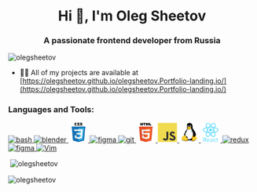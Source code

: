 <h1 align="center">Hi 👋, I'm Oleg Sheetov</h1>
<h3 align="center">A passionate frontend developer from Russia</h3>

<p align="left"> <img src="https://komarev.com/ghpvc/?username=olegsheetov&label=Profile%20views&color=0e75b6&style=flat" alt="olegsheetov" /> </p>

- 👨‍💻 All of my projects are available at [https://olegsheetov.github.io/olegsheetov.Portfolio-landing.io/](https://olegsheetov.github.io/olegsheetov.Portfolio-landing.io/)


<p align="left">
</p>

<h3 align="left">Languages and Tools:</h3>
<p align="left"> <a href="https://www.gnu.org/software/bash/" target="_blank" rel="noreferrer"> <img src="https://www.vectorlogo.zone/logos/gnu_bash/gnu_bash-icon.svg" alt="bash" width="40" height="40"/> </a> <a href="https://www.blender.org/" target="_blank" rel="noreferrer"> <img src="https://download.blender.org/branding/community/blender_community_badge_white.svg" alt="blender" width="40" height="40"/> </a> <a href="https://www.w3schools.com/css/" target="_blank" rel="noreferrer"> <img src="https://raw.githubusercontent.com/devicons/devicon/master/icons/css3/css3-original-wordmark.svg" alt="css3" width="40" height="40"/> </a> <a href="https://www.figma.com/" target="_blank" rel="noreferrer"> <img src="https://www.vectorlogo.zone/logos/figma/figma-icon.svg" alt="figma" width="40" height="40"/> </a> <a href="https://git-scm.com/" target="_blank" rel="noreferrer"> <img src="https://www.vectorlogo.zone/logos/git-scm/git-scm-icon.svg" alt="git" width="40" height="40"/> </a> <a href="https://www.w3.org/html/" target="_blank" rel="noreferrer"> <img src="https://raw.githubusercontent.com/devicons/devicon/master/icons/html5/html5-original-wordmark.svg" alt="html5" width="40" height="40"/> </a> <a href="https://developer.mozilla.org/en-US/docs/Web/JavaScript" target="_blank" rel="noreferrer"> <img src="https://raw.githubusercontent.com/devicons/devicon/master/icons/javascript/javascript-original.svg" alt="javascript" width="40" height="40"/> </a> <a href="https://www.linux.org/" target="_blank" rel="noreferrer"> <img src="https://raw.githubusercontent.com/devicons/devicon/master/icons/linux/linux-original.svg" alt="linux" width="40" height="40"/> </a> <a href="https://reactjs.org/" target="_blank" rel="noreferrer"> <img src="https://raw.githubusercontent.com/devicons/devicon/master/icons/react/react-original-wordmark.svg" alt="react" width="40" height="40"/>
<img src="https://cdn.jsdelivr.net/gh/devicons/devicon/icons/redux/redux-original.svg" alt='redux' width'='40' height='40' />
<img src="https://cdn.jsdelivr.net/gh/devicons/devicon/icons/figma/figma-original.svg"  alt='figma' width='40' height='40' />
<img src="https://cdn.jsdelivr.net/gh/devicons/devicon/icons/vim/vim-original.svg"  alt='Vim' width='40' height='40'/>
  </a> </p>

<p>&nbsp;<img align="center" src="https://github-readme-stats.vercel.app/api?username=olegsheetov&show_icons=true&locale=en" alt="olegsheetov" /></p>

<p><img align="center" src="https://github-readme-streak-stats.herokuapp.com/?user=olegsheetov&" alt="olegsheetov" /></p>

